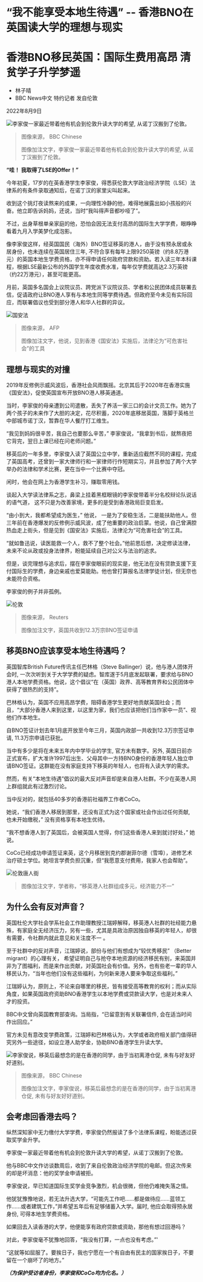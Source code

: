# “我不能享受本地生待遇” -- 香港BNO在英国读大学的理想与现实

#  香港BNO移民英国：国际生费用高昂 清贫学子升学梦遥

  * 林子晴 
  * BBC News中文 特约记者 发自伦敦 

2022年8月9日

![李家俊一家最近带着他有机会到伦敦升读大学的希望, 从诺丁汉搬到了伦敦。](_126210700_4363998b-4383-4f25-a74c-a5db3af551e1.jpg)

> 图像来源，  BBC Chinese
>
> 图像加注文字，李家俊一家最近带着他有机会到伦敦升读大学的希望, 从诺丁汉搬到了伦敦。

**“哇！ 我取得了LSE的Offer！”**

今年初夏，17岁的在英香港学生李家俊，得悉获伦敦大学政治经济学院（LSE）法律系的有条件录取通知后，在诺丁汉的家里尖叫起来。

收到这个挑灯夜读熬来的成果，一向理性冷静的他，难得地展露出如小孩般的兴奋。他立即告诉妈妈，还说，当时“我叫得声音都吵哑了”。

不过，出身草根单亲家庭的他，恐怕会因无法支付高昂的国际生大学学费，眼睁睁看着九月入学美梦化成泡影。

像李家俊这样，经英国国民（海外）BNO签证移英的港人，由于没有预永居或永居身份，也未连续在英国居住三年, 不符合享有每年上限9250英镑（约8.8万港元）的英国本地生学费资格，亦不得申请任何政府贷款和资助。若入读三年本科课程，根据LSE最新公布的外国学生年度收费水准，每年仅学费就高达2.3万英镑（约22万港元），甚至可能更高。

月前，英国多名国会上议院议员、跨党派下议院议员、学者和公民团体成员联署去信，促请政府让BNO港人享有与本地生同等学费待遇。但政府至今未见有实际回应，而联署倡议也受到部分港人和华人社群的异议。

![国安法](_126210702_ec5356a4-db3a-4657-8d15-fbbc7bb84719.jpg)

> 图像来源，  AFP
>
> 图像加注文字，他说，见到香港《国安法》实施后，法律沦为“可危害社会”的工具

##  理想与现实的对撞

2019年反修例示威风波后，香港社会风雨飘摇。北京其后于2020年在香港实施《国安法》，促使英国宣布开放BNO港人移英通道。

当时，李家俊的母亲遭到公司遣散，丢失了养活一家三口的会计文员工作。她为了两个孩子的未来作了大胆的决定，花尽积蓄，2020年底移居英国，落脚于英格兰中部城市诺丁汉，暂靠在华人餐厅打工维生。

“我见到妈妈很辛苦，我自己也要那么辛苦，” 李家俊说，“我拿到书后，就熬夜把它背完，翌日上课已经在问老师问题。”

移英后的一年多里，李家俊入读了英国公立中学，重新适应截然不同的课程，完成了英国高考，还曾到一家大律师行和一家律师行作短期实习，并且参加了两个大学举办的法律和学术比赛，更在当中一个比赛中夺冠。

闲时，他会在网上为香港学生补习，赚取零用钱。

谈起入大学读法律系之志，鼻梁上挂着黑框眼镜的李家俊带着半分名校辩论队说话的语气道， 这不只是为改善家境，更多的是受到香港政局巨变启发。

“由小到大，我都希望成为医生，” 他说， 一是为了安稳生活，二是能扶助他人。但三年前在香港爆发的反修例示威风波，成了他重要的政治启蒙。他说，自己曾满腔热血走上街头，但是见到《国安法》实施后，法律沦为“可危害社会”的工具。

“就如鲁迅说，读医能救一个人，救不了整个社会。”他前思后想，决定修读法律，未来不论从政或投身法律界，盼能延续自己对公义与法治的追求。

但是，谈完理想与追求后，摆在李家俊眼前的现实是，他无法在没有贷款支援下支付国际生的学费，身边亲戚也爱莫能助。他也曾打算报名法律学徒计划，但无奈也未能符合资格。

李家俊的例子并非孤例。

![伦敦](_126210707_4abd92ac-4e41-44d9-8072-891acdd342c7.jpg)

> 图像来源，  Reuters
>
> 图像加注文字，英国共收到12.3万宗BNO签证申请

##  移英BNO应该享受本地生待遇吗？

英国智库British Future传讯主任巴林格（Steve Ballinger）说，他与港人团体开会时, 一次次听到关于大学学费的疑虑。智库遂于5月底发起联署，要求给与BNO港人本地学费资格。他说，这个倡议“在（英国）政界、高等教育界和公民团体中获得了很热烈的支持”。

巴林格认为，英国不应用高昂学费，阻碍香港学生更好地贡献英国社会；而且，“大部分香港人来到这里，以这里为家，我们也应该把他们当作家中一员”、视他们作本地生。

自BNO签证计划去年1月底开放至今年三月，英国内政部一共收到12.3万宗签证申请, 11.3万宗申请已获批。

当中有多少是将在未来五年内中学毕业的学生, 官方未有数字。另外, 英国日前亦正式宣布，扩大准许1997后出生、父母其中一方持BNO身份的香港年轻人独立申请BNO签证。这群能在没有家庭支持下移英的年轻人，也将有入读大学的需求。

然而，有关“本地生待遇”倡议的最大反对声音却是来自港人社群。不少在英港人网上群组就此有过激烈讨论。

当中反对的，就包括40多岁的香港前社福界工作者CoCo。

她说，“我们香港人移居到那里，还没有正式为这个国家或社会作出过任何贡献, 也未开始缴税，” 没有资格享有本地生优待。

“我不想香港人到了英国后，会被英国人觉得，你们这些香港人来到就讨好处，” 她说。

CoCo已经成功申请签证来英，这个月移居到克约郡谢菲尔德（雪埠），进修艺术治疗硕士学位。她坦言学费负担沉重，但“我愿意支付费用，我家人也会帮助”。

![伦敦唐人街](_124176553_londonchinatown.jpg)

> 图像加注文字，学者称，“移英港人社群组成多元，经济能力不一”

##  为什么会有反对声音？

英国杜伦大学社会学系社会工作助理教授江瑞婷解释，移英港人社群的社经能力悬殊，有家庭全无经济压力，另有一些，尤其是具政治原因独自移英的年轻人，却很有需要，令社群内就此意见和关注度不一 。

至于社群中的反对声音，江瑞婷说，部份与他们有想成为“较优秀移民” （Better migrant）的心理有关， 希望证明自己与抢夺本地资源的经济移民有别，来英国并非为了图福利，而是来作出贡献，对英国社会有价值。另外，也有些老一辈的华人移民认为，“当年也他们没有这些福利，为何新来港人要来争取这些福利。”

江瑞婷认为，原则上，不论来自哪里的移民，皆有接受高等教育的权利；而从实际角度，如果英国政府资助BNO香港学生以本地学费或贷款读大学，也是对未来人才的投资。

BBC中文曾向英国教育部查询。当局指，“已留意到有关联署信件, 会在适当时间作出回应。”

官方未见有意改变学费政策，江瑞婷和巴林格认为，大学或者政府相关部门值得研究另外一些途径，如设立港人助学金，协助BNO香港学生升读大学。

![李家俊说，移英后最想念的是在香港的同学，由于当初离港仓促, 未有与好友好好道别。](_126210704_b8b56cd1-2b5c-49f9-88f7-8eb93b234b25.jpg)

> 图像来源，  BBC Chinese
>
> 图像加注文字，李家俊说，移英后最想念的是在香港的同学，由于当初离港仓促, 未有与好友好好道别。

##  会考虑回香港去吗？

纵然深知家中无力缴付大学学费，李家俊仍然报读了多个法律系课程，盼能透过获取奖学金升学。

李家俊一家最近带着他有机会到伦敦升读大学的希望，从诺丁汉搬到了伦敦。

他与BBC中文作访谈数周后，收到了来自伦敦政治经济学院的电邮。但这次传来的却是坏消息：他的奖学金申请被拒。

李家俊说，早已知道国际生奖学金竞争激烈，机会很微，但他仍难掩失落之情。

他犹犹豫豫地说，若无法升选大学，“可能先工作吧......都是做待应......蓝领工作......或者建筑工作，”并希望五年后有足够储蓄入大学。届时, 他应会取得预永居身份, 可得本地生学费资格。

如果回去入读香港的大学，他便能享有政府贷款或资助，那他有想过回港吗？

对此，李家俊毫不犹豫地回答，“我没有打算，一点也没有考虑。”'

“这就等如屈服了。要挨日子，我也宁愿在一个有自由有民主的国家挨日子，不要留在一个崩坏了的地方。”

_**（为保护受访者身份，李家俊和CoCo均为化名。）**_


